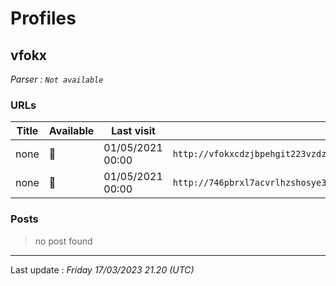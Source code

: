 # Profiles

## **vfokx**


_Parser : `Not available`_

### URLs
| Title | Available | Last visit | fqdn | Screenshot 
|---|---|---|---|---|
| none | 🔴 | 01/05/2021 00:00 | `http://vfokxcdzjbpehgit223vzdzwte47l3zcqtafj34qrr26htjo4uf3obid.onion` | ❌ | 
| none | 🔴 | 01/05/2021 00:00 | `http://746pbrxl7acvrlhzshosye3b3udk4plurpxt2pp27pojfhkkaooqiiqd.onion` | ❌ | 

### Posts

> no post found


 --- 


Last update : _Friday 17/03/2023 21.20 (UTC)_
